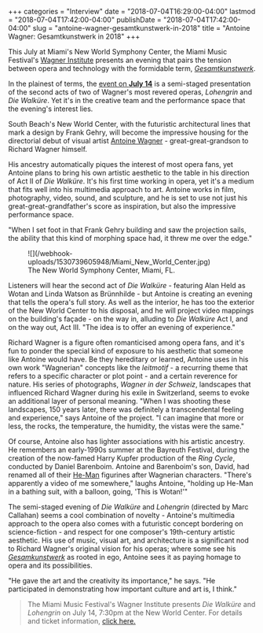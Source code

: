 +++
categories = "Interview"
date = "2018-07-04T16:29:00-04:00"
lastmod = "2018-07-04T17:42:00-04:00"
publishDate = "2018-07-04T17:42:00-04:00"
slug = "antoine-wagner-gesamtkunstwerk-in-2018"
title = "Antoine Wagner: Gesamtkunstwerk in 2018"
+++

This July at Miami's New World Symphony Center, the Miami Music Festival's [Wagner Institute](https://www.miamiwagnerinstitute.com/) presents an evening that pairs the tension between opera and technology with the formidable term, [*Gesamtkunstwerk*](https://en.wikipedia.org/wiki/Gesamtkunstwerk).

In the plainest of terms, the [event on **July 14**](http://www.nws.edu/events-tickets/concerts/miami-music-festival-wagner-institute/) is a semi-staged presentation of the second acts of two of Wagner's most revered operas, *Lohengrin* and *Die Walküre*. Yet it's in the creative team and the performance space that the evening's interest lies. 

South Beach's New World Center, with the futuristic architectural lines that mark a design by Frank Gehry, will become the impressive housing for the directorial debut of visual artist [Antoine Wagner](http://antoinewagner.com/) - great-great-grandson to Richard Wagner himself.

His ancestry automatically piques the interest of most opera fans, yet Antoine plans to bring his own artistic aesthetic to the table in his direction of Act II of *Die Walküre*. It's his first time working in opera, yet it's a medium that fits well into his multimedia approach to art. Antoine works in film, photography, video, sound, and sculpture, and he is set to use not just his great-great-grandfather's score as inspiration, but also the impressive performance space. 

"When I set foot in that Frank Gehry building and saw the projection sails, the ability that this kind of morphing space had, it threw me over the edge."

<figure data-type="image">
![](/webhook-uploads/1530739605948/Miami_New_World_Center.jpg)<figcaption>The New World Symphony Center, Miami, FL.</figcaption>
</figure>

Listeners will hear the second act of *Die Walküre* - featuring Alan Held as Wotan and Linda Watson as Brünnhilde - but Antoine is creating an evening that tells the opera's full story. As well as the interior, he has too the exterior of the New World Center to his disposal, and he will project video mappings on the building's façade - on the way in, alluding to *Die Walküre* Act I, and on the way out, Act III. "The idea is to offer an evening of experience."

Richard Wagner is a figure often romanticised among opera fans, and it's fun to ponder the special kind of exposure to his aesthetic that someone like Antoine would have. Be they hereditary or learned, Antoine uses in his own work "Wagnerian" concepts like the *leitmotif* - a recurring theme that refers to a specific character or plot point - and a certain reverence for nature. His series of photographs, *Wagner in der Schweiz*, landscapes that influenced Richard Wagner during his exile in Switzerland, seems to evoke an additional layer of personal meaning. "When I was shooting these landscapes, 150 years later, there was definitely a transcendental feeling and experience," says Antoine of the project. "I can imagine that more or less, the rocks, the temperature, the humidity, the vistas were the same."

Of course, Antoine also has lighter associations with his artistic ancestry. He remembers an early-1990s summer at the Bayreuth Festival, during the creation of the now-famed Harry Kupfer production of the *Ring Cycle*, conducted by Daniel Barenboim. Antoine and Barenboim's son, David, had renamed all of their [He-Man](https://en.wikipedia.org/wiki/He-Man) figurines after Wagnerian characters. "There's apparently a video of me somewhere," laughs Antoine, "holding up He-Man in a bathing suit, with a balloon, going, 'This is Wotan!'"

The semi-staged evening of *Die Walküre* and *Lohengrin* (directed by Marc Callahan) seems a cool combination of novelty - Antoine's multimedia approach to the opera also comes with a futuristic concept bordering on science-fiction - and respect for one composer's 19th-century artistic aesthetic. His use of music, visual art, and architecture is a significant nod to Richard Wagner's original vision for his operas; where some see his [*Gesamkunstwerk*](https://en.wikipedia.org/wiki/Gesamtkunstwerk) as rooted in ego, Antoine sees it as paying homage to opera and its possibilities. 

"He gave the art and the creativity its importance," he says. "He participated in demonstrating how important culture and art is, I think."

>The Miami Music Festival's Wagner Institute presents *Die Walküre* and *Lohengrin* on July 14, 7:30pm at the New World Center. For details and ticket information, [click here.](http://www.nws.edu/events-tickets/concerts/miami-music-festival-wagner-institute/)
